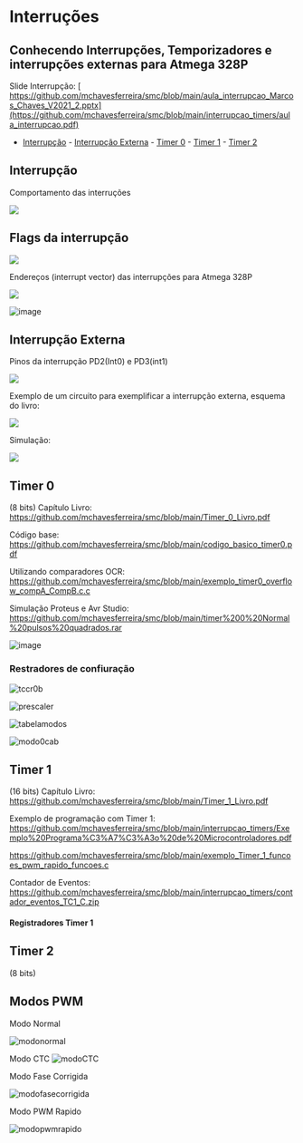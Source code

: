 # Interruções 

## Conhecendo Interrupções, Temporizadores e interrupções externas para Atmega 328P


Slide Interrupção: [ https://github.com/mchavesferreira/smc/blob/main/aula_interrupcao_Marcos_Chaves_V2021_2.pptx](https://github.com/mchavesferreira/smc/blob/main/interrupcao_timers/aula_interrupcao.pdf)

- [Interrupção](#Interrupção)
        - [Interrupção Externa](#Interrupção-Externa)
        - [Timer 0](#Timer-0)
        - [Timer 1](#Timer-1)
        - [Timer 2](#Timer-2)



## Interrupção

Comportamento das interruções

<img src=https://raw.githubusercontent.com/mchavesferreira/mice/main/interrupcao/imagens/comportamento_interrupcao.png>

## Flags da interrupção

<img src=https://github.com/mchavesferreira/mice/blob/main/interrupcao/imagens/quadro_interrupcoes.png>

Endereços (interrupt vector) das interrupções para Atmega 328P

<img src=https://github.com/mchavesferreira/mice/blob/main/interrupcao/imagens/enderecoes_interrupcao.png>

![image](https://github.com/mchavesferreira/smc/assets/63993080/13bf5292-eb12-4f74-bd2c-d15305f316c0)


## Interrupção Externa

Pinos da interrupção PD2(Int0) e PD3(int1)

<img src=https://github.com/mchavesferreira/mice/blob/main/interrupcao/imagens/pinos_interrupcao_int01.png>

Exemplo de um circuito para exemplificar a interrupção externa, esquema do livro:

<img src=https://github.com/mchavesferreira/mice/blob/main/interrupcao/imagens/int0_livro.png>

Simulação:

<a href=https://wokwi.com/projects/359476742621416449><img src=https://raw.githubusercontent.com/mchavesferreira/mice/main/interrupcao/imagens/esquemasimula.png></a>

## Timer 0
(8 bits)
Capítulo Livro: https://github.com/mchavesferreira/smc/blob/main/Timer_0_Livro.pdf

Código base: https://github.com/mchavesferreira/smc/blob/main/codigo_basico_timer0.pdf

Utilizando comparadores OCR:  https://github.com/mchavesferreira/smc/blob/main/exemplo_timer0_overflow_compA_CompB.c.c

Simulação Proteus e Avr Studio:  https://github.com/mchavesferreira/smc/blob/main/timer%200%20Normal%20pulsos%20quadrados.rar

![image](https://github.com/mchavesferreira/smc/assets/63993080/fb163981-45bb-4f8f-93fd-5db121c46d01)

### Restradores de confiuração

![tccr0b](https://github.com/mchavesferreira/smc/assets/63993080/ed84f7c6-b025-4db3-8af1-99b55cd0291c)

![prescaler](https://github.com/mchavesferreira/smc/assets/63993080/5f65b55f-abdd-41ee-b954-58f20d7b0d47)

![tabelamodos](https://github.com/mchavesferreira/smc/assets/63993080/38752d83-09b6-4912-af42-d5ffa4aa8a4d)

![modo0cab](https://github.com/mchavesferreira/smc/assets/63993080/e89889e4-c70d-4715-86ee-db7647a1f6f5)



## Timer 1
(16 bits)
Capítulo Livro:  https://github.com/mchavesferreira/smc/blob/main/Timer_1_Livro.pdf

Exemplo de programação com Timer 1: 
https://github.com/mchavesferreira/smc/blob/main/interrupcao_timers/Exemplo%20Programa%C3%A7%C3%A3o%20de%20Microcontroladores.pdf

https://github.com/mchavesferreira/smc/blob/main/exemplo_Timer_1_funcoes_pwm_rapido_funcoes.c

Contador de Eventos:  https://github.com/mchavesferreira/smc/blob/main/interrupcao_timers/contador_eventos_TC1_C.zip

#### Registradores Timer 1


## Timer 2
(8 bits)


## Modos PWM

Modo Normal

![modonormal](https://github.com/mchavesferreira/smc/assets/63993080/d2244ba8-da0e-4057-9cdf-629743ba23ae)

Modo CTC
![modoCTC](https://github.com/mchavesferreira/smc/assets/63993080/e1d9e035-3905-4009-aa11-afec8ed4d2e6)


Modo Fase Corrigida

![modofasecorrigida](https://github.com/mchavesferreira/smc/assets/63993080/cd23c178-0296-4996-a6b5-9852a468bf89)


Modo PWM Rapido

![modopwmrapido](https://github.com/mchavesferreira/smc/assets/63993080/5c54a05c-1c7d-40cb-89d8-361ba99ca0ec)




